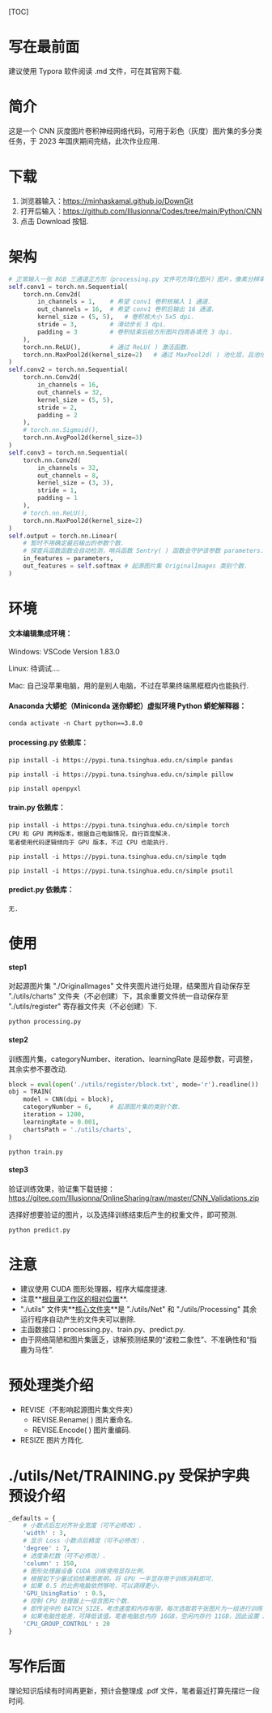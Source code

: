 [TOC]

# 写在最前面

建议使用 Typora 软件阅读 .md 文件，可在其官网下载.

# 简介

这是一个 CNN 灰度图片卷积神经网络代码，可用于彩色（灰度）图片集的多分类任务，于 2023 年国庆期间完结，此次作业应用.

# 下载

1. 浏览器输入：https://minhaskamal.github.io/DownGit
2. 打开后输入：https://github.com/Illusionna/Codes/tree/main/Python/CNN
3. 点击 Download 按钮.

# 架构

```python
# 正常输入一张 RGB 三通道正方形（processing.py 文件可方阵化图片）图片，像素分辨率 NxN dpi.
self.conv1 = torch.nn.Sequential(
    torch.nn.Conv2d(
        in_channels = 1,	# 希望 conv1 卷积核输入 1 通道.
        out_channels = 16,	# 希望 conv1 卷积后输出 16 通道.
        kernel_size = (5, 5),	# 卷积核大小 5x5 dpi.
        stride = 3,			# 滑动步长 3 dpi.
        padding = 3			# 卷积结束后给方形图片四周各填充 3 dpi.
    ),
    torch.nn.ReLU(),		# 通过 ReLU( ) 激活函数.
    torch.nn.MaxPool2d(kernel_size=2)	# 通过 MaxPool2d( ) 池化层，且池化核大小 2x2 dpi.
)
self.conv2 = torch.nn.Sequential(
    torch.nn.Conv2d(
        in_channels = 16,
        out_channels = 32,
        kernel_size = (5, 5),
        stride = 2,
        padding = 2
    ),
    # torch.nn.Sigmoid(),
    torch.nn.AvgPool2d(kernel_size=3)
)
self.conv3 = torch.nn.Sequential(
    torch.nn.Conv2d(
        in_channels = 32,
        out_channels = 8,
        kernel_size = (3, 3),
        stride = 1,
        padding = 1
    ),
    # torch.nn.ReLU(),
    torch.nn.MaxPool2d(kernel_size=2)
)
self.output = torch.nn.Linear(
    # 暂时不用确定最后输出的参数个数.
    # 探查兵函数函数会自动检测，哨兵函数 Sentry( ) 函数会守护该参数 parameters.
    in_features = parameters,
    out_features = self.softmax	# 起源图片集 OriginalImages 类别个数.
)
```

# 环境

#### 文本编辑集成环境：

Windows: VSCode Version 1.83.0

Linux: 待调试....

Mac: 自己没苹果电脑，用的是别人电脑，不过在苹果终端黑框框内也能执行.

#### Anaconda 大蟒蛇（Miniconda 迷你蟒蛇）虚拟环境 Python 蟒蛇解释器：

```
conda activate -n Chart python==3.8.0
```

#### processing.py 依赖库：

```
pip install -i https://pypi.tuna.tsinghua.edu.cn/simple pandas
```

```
pip install -i https://pypi.tuna.tsinghua.edu.cn/simple pillow
```

```
pip install openpyxl
```

#### train.py 依赖库：

```
pip install -i https://pypi.tuna.tsinghua.edu.cn/simple torch
CPU 和 GPU 两种版本，根据自己电脑情况，自行百度解决.
笔者使用代码逻辑倾向于 GPU 版本，不过 CPU 也能执行.
```

```
pip install -i https://pypi.tuna.tsinghua.edu.cn/simple tqdm
```

```
pip install -i https://pypi.tuna.tsinghua.edu.cn/simple psutil
```

#### predict.py 依赖库：

```
无.
```

# 使用

#### step1

对起源图片集 "./OriginalImages" 文件夹图片进行处理，结果图片自动保存至 "./utils/charts" 文件夹（不必创建）下，其余重要文件统一自动保存至 "./utils/register" 寄存器文件夹（不必创建）下.

```
python processing.py
```

#### step2

训练图片集，categoryNumber、iteration、learningRate 是超参数，可调整，其余实参不要改动.

```python
block = eval(open('./utils/register/block.txt', mode='r').readline())
obj = TRAIN(
    model = CNN(dpi = block),
    categoryNumber = 6,		# 起源图片集的类别个数.
    iteration = 1200,
    learningRate = 0.001,
    chartsPath = './utils/charts',
)
```

```
python train.py
```

#### step3

验证训练效果，验证集下载链接：https://gitee.com/Illusionna/OnlineSharing/raw/master/CNN_Validations.zip

选择好想要验证的图片，以及选择训练结束后产生的权重文件，即可预测.

```
python predict.py
```

# 注意

- 建议使用 CUDA 图形处理器，程序大幅度提速.
- 注意**<u>根目录工作区的相对位置</u>**.
- "./utils" 文件夹**<u>核心文件夹</u>**是 "./utils/Net" 和 "./utils/Processing" 其余运行程序自动产生的文件夹可以删除.
- 主函数接口：processing.py、train.py、predict.py.
- 由于网络简陋和图片集匮乏，谅解预测结果的“波粒二象性”、不准确性和“指鹿为马性”.

# 预处理类介绍

- REVISE（不影响起源图片集文件夹）
  - REVISE.Rename( ) 图片重命名.
  - REVISE.Encode( ) 图片重编码.
- RESIZE 图片方阵化.

# ./utils/Net/TRAINING.py 受保护字典预设介绍

```python
_defaults = {
    # 小数点后左对齐补全宽度（可不必修改）.
    'width' : 3,
    # 显示 Loss 小数点后精度（可不必修改）.
    'degree' : 7,
    # 进度条栏数（可不必修改）.
    'column' : 150,
    # 图形处理器设备 CUDA 训练使用显存比例.
    # 根据如下少量试验结果图表明，将 GPU 一半显存用于训练消耗即可.
    # 如果 0.5 的比例电脑依然够呛，可以调得更小.
    'GPU_UsingRatio' : 0.5,
    # 控制 CPU 处理器上一组含图片个数.
    # 即传说中的 BATCH_SIZE，考虑速度和内存有限，每次选取若干张图片为一组进行训练.
    # 如果电脑性能差，可降低该值，笔者电脑总内存 16GB，空闲内存约 11GB，因此设置 20 张图片.
    'CPU_GROUP_CONTROL' : 20
}
```

# 写作后面

理论知识后续有时间再更新，预计会整理成 .pdf 文件，笔者最近打算先摆烂一段时间.